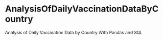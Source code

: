 # AnalysisOfDailyVaccinationDataByCountry
Analysis of Daily Vaccination Data by Country With Pandas and SQL
